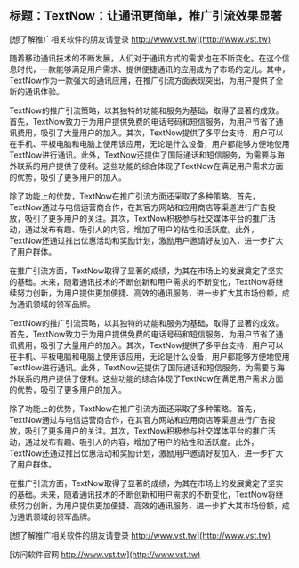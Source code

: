 ## **标题：TextNow：让通讯更简单，推广引流效果显著**

[想了解推广相关软件的朋友请登录 http://www.vst.tw](http://www.vst.tw)

随着移动通讯技术的不断发展，人们对于通讯方式的需求也在不断变化。在这个信息时代，一款能够满足用户需求、提供便捷通讯的应用成为了市场的宠儿。其中，TextNow作为一款强大的通讯应用，在推广引流方面表现突出，为用户提供了全新的通讯体验。

TextNow的推广引流策略，以其独特的功能和服务为基础，取得了显著的成效。首先，TextNow致力于为用户提供免费的电话号码和短信服务，为用户节省了通讯费用，吸引了大量用户的加入。其次，TextNow提供了多平台支持，用户可以在手机、平板电脑和电脑上使用该应用，无论是什么设备，用户都能够方便地使用TextNow进行通讯。此外，TextNow还提供了国际通话和短信服务，为需要与海外联系的用户提供了便利。这些功能的综合体现了TextNow在满足用户需求方面的优势，吸引了更多用户的加入。

除了功能上的优势，TextNow在推广引流方面还采取了多种策略。首先，TextNow通过与电信运营商合作，在其官方网站和应用商店等渠道进行广告投放，吸引了更多用户的关注。其次，TextNow积极参与社交媒体平台的推广活动，通过发布有趣、吸引人的内容，增加了用户的粘性和活跃度。此外，TextNow还通过推出优惠活动和奖励计划，激励用户邀请好友加入，进一步扩大了用户群体。

在推广引流方面，TextNow取得了显著的成绩，为其在市场上的发展奠定了坚实的基础。未来，随着通讯技术的不断创新和用户需求的不断变化，TextNow将继续努力创新，为用户提供更加便捷、高效的通讯服务，进一步扩大其市场份额，成为通讯领域的领军品牌。

TextNow的推广引流策略，以其独特的功能和服务为基础，取得了显著的成效。首先，TextNow致力于为用户提供免费的电话号码和短信服务，为用户节省了通讯费用，吸引了大量用户的加入。其次，TextNow提供了多平台支持，用户可以在手机、平板电脑和电脑上使用该应用，无论是什么设备，用户都能够方便地使用TextNow进行通讯。此外，TextNow还提供了国际通话和短信服务，为需要与海外联系的用户提供了便利。这些功能的综合体现了TextNow在满足用户需求方面的优势，吸引了更多用户的加入。

除了功能上的优势，TextNow在推广引流方面还采取了多种策略。首先，TextNow通过与电信运营商合作，在其官方网站和应用商店等渠道进行广告投放，吸引了更多用户的关注。其次，TextNow积极参与社交媒体平台的推广活动，通过发布有趣、吸引人的内容，增加了用户的粘性和活跃度。此外，TextNow还通过推出优惠活动和奖励计划，激励用户邀请好友加入，进一步扩大了用户群体。

在推广引流方面，TextNow取得了显著的成绩，为其在市场上的发展奠定了坚实的基础。未来，随着通讯技术的不断创新和用户需求的不断变化，TextNow将继续努力创新，为用户提供更加便捷、高效的通讯服务，进一步扩大其市场份额，成为通讯领域的领军品牌。

[想了解推广相关软件的朋友请登录 http://www.vst.tw](http://www.vst.tw)


[访问软件官网 http://www.vst.tw](http://www.vst.tw)
